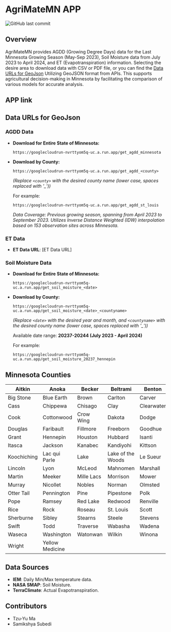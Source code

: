 # AgriMateMN APP
![GitHub last commit](https://img.shields.io/github/last-commit/TzuYuMa/AgriMateMN?style=for-the-badge)

## Overview  
AgriMateMN provides AGDD (Growing Degree Days) data for the Last Minnesota Growing Season (May-Sep 2023), Soil Moisture data from July 2023 to April 2024, and ET (Evapotranspiration) information. Selecting the desire area to download data with CSV or PDF file, or you can find the [Data URLs for GeoJson](#data-urls-for-geojson) Utilizing GeoJSON format from APIs. This supports agricultural decision-making in Minnesota by facilitating the comparison of various models for accurate analysis.

## APP link

## Data URLs for GeoJson
### AGDD Data
- **Download for Entire State of Minnesota:**
  ```plaintext
  https://googlecloudrun-nvrttyom5q-uc.a.run.app/get_agdd_minnesota
  ```

- **Download by County:**
  ```plaintext
  https://googlecloudrun-nvrttyom5q-uc.a.run.app/get_agdd_<county>
  ```
  *(Replace `<county>` with the desired county name (lower case, spaces replaced with '_'))*

  For example:
  ```plaintext
  https://googlecloudrun-nvrttyom5q-uc.a.run.app/get_agdd_st_louis
  ```

  *Data Coverage: Previous growing season, spanning from April 2023 to September 2023. Utilizes Inverse Distance Weighted (IDW) interpolation based on 153 observation sites across Minnesota.*

### ET Data
- **ET Data URL**: [ET Data URL]

### Soil Moisture Data
- **Download for Entire State of Minnesota:**
  ```plaintext
  https://googlecloudrun-nvrttyom5q-uc.a.run.app/get_soil_moisture_<date>
  ```

- **Download by County:**
  ```plaintext
  https://googlecloudrun-nvrttyom5q-uc.a.run.app/get_soil_moisture_<date>_<countyname>
  ```
  *(Replace `<date>` with the desired year and month, and `<countyname>` with the desired county name (lower case, spaces replaced with '_'))*

  Available date range: **20237-20244 (July 2023 - April 2024)**

  For example:
  ```plaintext
  https://googlecloudrun-nvrttyom5q-uc.a.run.app/get_soil_moisture_20237_hennepin
  ```
## Minnesota Counties

Aitkin | Anoka | Becker | Beltrami | Benton
------ | ----- | ------ | -------- | ------
Big Stone | Blue Earth | Brown | Carlton | Carver
Cass | Chippewa | Chisago | Clay | Clearwater
Cook | Cottonwood | Crow Wing | Dakota | Dodge
Douglas | Faribault | Fillmore | Freeborn | Goodhue
Grant | Hennepin | Houston | Hubbard | Isanti
Itasca | Jackson | Kanabec | Kandiyohi | Kittson
Koochiching | Lac qui Parle | Lake | Lake of the Woods | Le Sueur
Lincoln | Lyon | McLeod | Mahnomen | Marshall
Martin | Meeker | Mille Lacs | Morrison | Mower
Murray | Nicollet | Nobles | Norman | Olmsted
Otter Tail | Pennington | Pine | Pipestone | Polk
Pope | Ramsey | Red Lake | Redwood | Renville
Rice | Rock | Roseau | St. Louis | Scott
Sherburne | Sibley | Stearns | Steele | Stevens
Swift | Todd | Traverse | Wabasha | Wadena
Waseca | Washington | Watonwan | Wilkin | Winona
Wright | Yellow Medicine



## Data Sources 
- **IEM**: Daily Min/Max temperature data.
- **NASA SMAP**: Soil Moisture.
- **TerraClimate**: Actual Evapotranspiration.
  
## Contributors 
- Tzu-Yu Ma  
- Samikshya Subedi
